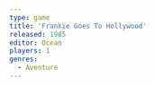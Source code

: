 ```yaml
---
type: game
title: 'Frankie Goes To Hollywood'
released: 1985
editor: Ocean
players: 1
genres:
  - Aventure
---
```


